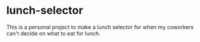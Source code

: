 # lunch-selector
This is a personal project to make a lunch selector for when my coworkers can't decide on what to eat for lunch.
